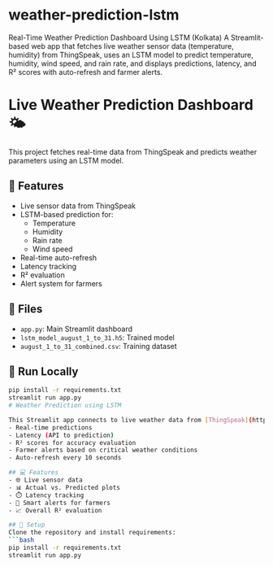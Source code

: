 # weather-prediction-lstm
Real-Time Weather Prediction Dashboard Using LSTM (Kolkata) A Streamlit-based web app that fetches live weather sensor data (temperature, humidity) from ThingSpeak, uses an LSTM model to predict temperature, humidity, wind speed, and rain rate, and displays predictions, latency, and R² scores with auto-refresh and farmer alerts.
# Live Weather Prediction Dashboard 🌤️

This project fetches real-time data from ThingSpeak and predicts weather parameters using an LSTM model.

## 🔧 Features
- Live sensor data from ThingSpeak
- LSTM-based prediction for:
  - Temperature
  - Humidity
  - Rain rate
  - Wind speed
- Real-time auto-refresh
- Latency tracking
- R² evaluation
- Alert system for farmers

## 📁 Files
- `app.py`: Main Streamlit dashboard
- `lstm_model_august_1_to_31.h5`: Trained model
- `august_1_to_31_combined.csv`: Training dataset

## 🚀 Run Locally
```bash
pip install -r requirements.txt
streamlit run app.py
# Weather Prediction using LSTM

This Streamlit app connects to live weather data from [ThingSpeak](https://thingspeak.com/), uses a pre-trained LSTM model to predict **temperature**, **humidity**, **wind speed**, and **rain rate**. It displays:
- Real-time predictions
- Latency (API to prediction)
- R² scores for accuracy evaluation
- Farmer alerts based on critical weather conditions
- Auto-refresh every 10 seconds

## 💻 Features
- 🌐 Live sensor data
- 📊 Actual vs. Predicted plots
- ⏱️ Latency tracking
- 🚨 Smart alerts for farmers
- 📈 Overall R² evaluation

## 🔧 Setup
Clone the repository and install requirements:
```bash
pip install -r requirements.txt
streamlit run app.py
